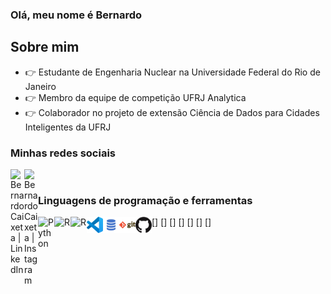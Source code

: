 ### Olá, meu nome é Bernardo

## Sobre mim

- 👉 Estudante de Engenharia Nuclear na Universidade Federal do Rio de Janeiro
- 👉 Membro da equipe de competição UFRJ Analytica
- 👉 Colaborador no projeto de extensão Ciência de Dados para Cidades Inteligentes da UFRJ

### Minhas redes sociais

[<img align="left" alt="BernardoCaixeta | LinkedIn" width="22px" src="https://cdn.jsdelivr.net/npm/simple-icons@v3/icons/linkedin.svg" />][linkedin]
[<img align="left" alt="BernardoCaixeta | Instagram" width="22px" src="https://cdn.jsdelivr.net/npm/simple-icons@v3/icons/instagram.svg" />][instagram]

<br />

### Linguagens de programação e ferramentas

[<img align="left" alt="Python" width="26px" src="https://raw.githubusercontent.com/jmnote/z-icons/master/svg/python.svg" />]
[<img align="left" alt="R" width="26px" src="https://raw.githubusercontent.com/jmnote/z-icons/master/svg/r.svg" />]
[<img align="left" alt="R" width="26px" src="https://raw.githubusercontent.com/jmnote/z-icons/master/svg/cpp.svg" />]
[<img align="left" alt="Visual Studio Code" width="26px" src="https://raw.githubusercontent.com/github/explore/80688e429a7d4ef2fca1e82350fe8e3517d3494d/topics/visual-studio-code/visual-studio-code.png" />]
[<img align="left" alt="SQL" width="26px" src="https://raw.githubusercontent.com/github/explore/80688e429a7d4ef2fca1e82350fe8e3517d3494d/topics/sql/sql.png" />]
[<img align="left" alt="Git" width="26px" src="https://raw.githubusercontent.com/github/explore/80688e429a7d4ef2fca1e82350fe8e3517d3494d/topics/git/git.png" />]
[<img align="left" alt="GitHub" width="26px" src="https://raw.githubusercontent.com/github/explore/78df643247d429f6cc873026c0622819ad797942/topics/github/github.png" />]

<br />
<br />

[instagram]: https://www.instagram.com/bernardeus__/
[linkedin]: https://www.linkedin.com/in/bernardomcaixeta/
